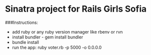 # Sinatra project for Rails Girls Sofia

###Instructions:

 - add ruby or any ruby version manager like rbenv or rvn
 - install bundler - gem install bundler
 - bundle install
 - run the app: ruby voter.rb -p 5000 -o 0.0.0.0
